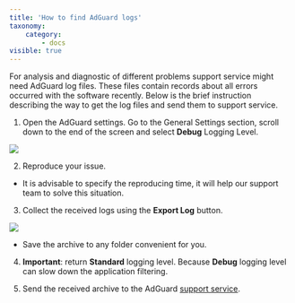 ```yaml
---
title: 'How to find AdGuard logs'
taxonomy:
    category:
        - docs
visible: true
---
```


For analysis and diagnostic of different problems support service might need AdGuard log files. These files contain records about all errors occurred with the software recently. Below is the brief instruction describing the way to get the log files and send them to support service.

1. Open the AdGuard settings. Go to the General Settings section, scroll down to the end of the screen and select **Debug** Logging Level.

<img src="https://cdn.adguard.com/public/Adguard/kb/newscreenshots/En/Windows7.1/logsen.png" />

2. Reproduce your issue. 
- It is advisable to specify the reproducing time, it will help our support team to solve this situation.

3. Collect the received logs using the **Export Log** button.

<img src="https://cdn.adguard.com/public/Adguard/kb/newscreenshots/En/Windows7.1/logsen2.png" />

- Save the archive to any folder convenient for you.

4. **Important**: return **Standard** logging level. Because **Debug** logging level can slow down the application filtering.

5. Send the received archive to the AdGuard [support service](mailto:support@adguard.com).
